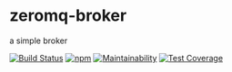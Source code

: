 # zeromq-broker

a simple broker

[![Build Status](https://travis-ci.org/namtran3005/zeromq-broker.svg?branch=master)](https://travis-ci.org/namtran3005/zeromq-broker)
[![npm](https://img.shields.io/npm/v/zeromq-broker.svg)](https://www.npmjs.com/package/zeromq-broker)
[![Maintainability](https://api.codeclimate.com/v1/badges/67f5b045c57960dd8b58/maintainability)](https://codeclimate.com/github/namtran3005/zeromq-broker/maintainability)
[![Test Coverage](https://api.codeclimate.com/v1/badges/67f5b045c57960dd8b58/test_coverage)](https://codeclimate.com/github/namtran3005/zeromq-broker/test_coverage)
